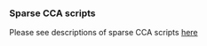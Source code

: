### Sparse CCA scripts

Please see descriptions of sparse CCA scripts [here](https://github.com/blekhmanlab/host_gene_microbiome_interactions/blob/main/README.md)
